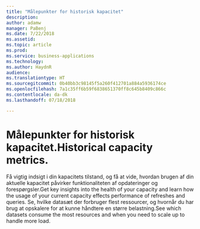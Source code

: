```yaml
---
title: "Målepunkter for historisk kapacitet"
description: 
author: adamw
manager: PaBenj
ms.date: 7/22/2018
ms.assetid: 
ms.topic: article
ms.prod: 
ms.service: business-applications
ms.technology: 
ms.author: HaydnR
audience: 
ms.translationtype: HT
ms.sourcegitcommit: 0b40bb3c98145f5a260f412701a884a5936174ce
ms.openlocfilehash: 7a1c35ff6b59f6838651370ff8c645b8409c866c
ms.contentlocale: da-dk
ms.lasthandoff: 07/18/2018

---
```

#  <a name="historical-capacity-metrics"></a><span data-ttu-id="1424c-102">Målepunkter for historisk kapacitet.</span><span class="sxs-lookup"><span data-stu-id="1424c-102">Historical capacity metrics.</span></span>

<span data-ttu-id="1424c-103">Få vigtig indsigt i din kapacitets tilstand, og få at vide, hvordan brugen af din aktuelle kapacitet påvirker funktionaliteten af opdateringer og forespørgsler.</span><span class="sxs-lookup"><span data-stu-id="1424c-103">Get key insights into the health of your capacity and learn how the usage of your current capacity effects performance of refreshes and queries.</span></span> <span data-ttu-id="1424c-104">Se, hvilke datasæt der forbruger flest ressourcer, og hvornår du har brug at opskalere for at kunne håndtere en større belastning.</span><span class="sxs-lookup"><span data-stu-id="1424c-104">See which datasets consume the most resources and when you need to scale up to handle more load.</span></span>

